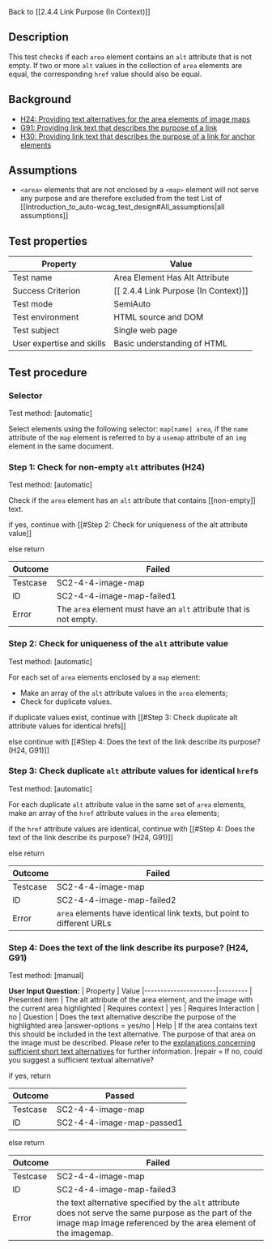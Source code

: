Back to [[2.4.4 Link Purpose (In Context)]]


## Description
This test checks if each `area` element contains an `alt` attribute that is not empty. If two or more `alt` values in the collection of `area` elements are equal, the corresponding `href` value should also be equal.


## Background
- [H24: Providing text alternatives for the area elements of image maps](http://www.w3.org/TR/2015/NOTE-WCAG20-TECHS-20150226/H24.html)
- [G91: Providing link text that describes the purpose of a link](http://www.w3.org/TR/2015/NOTE-WCAG20-TECHS-20150226/G91.html)
- [H30: Providing link text that describes the purpose of a link for anchor elements](http://www.w3.org/TR/2015/NOTE-WCAG20-TECHS-20150226/H30.html)


## Assumptions
- `<area>` elements that are not enclosed by a `<map>` element will not serve any purpose and are therefore excluded from the test
List of [[Introduction_to_auto-wcag_test_design#All_assumptions|all assumptions]]


## Test properties
| Property          | Value
|-------------------|----
| Test name         | Area Element Has Alt Attribute
| Success Criterion | [[ 2.4.4 Link Purpose (In Context)]]
| Test mode         | SemiAuto
| Test environment  | HTML source and DOM
| Test subject      | Single web page
| User expertise and skills | Basic understanding of HTML


## Test procedure

### Selector
Test method: [automatic]

Select elements using the following selector: `map[name] area`, if the `name` attribute of the `map` element is referred to by a `usemap` attribute of an `img` element in the same document.

### Step 1: Check for non-empty `alt` attributes (H24)
Test method: [automatic]

Check if the `area` element has an `alt` attribute that contains [[non-empty]] text.

if yes, continue with [[#Step 2: Check for uniqueness of the alt attribute value]]

else return

| Outcome  | Failed
|----------|-----
| Testcase | SC2-4-4-image-map
| ID       | SC2-4-4-image-map-failed1
| Error    | The `area` element must have an `alt` attribute that is not empty.

### Step 2: Check for uniqueness of the `alt` attribute value
Test method: [automatic]

For each set of `area` elements enclosed by a `map` element:
- Make an array of the `alt` attribute values in the `area` elements;
- Check for duplicate values.

if duplicate values exist, continue with [[#Step 3: Check duplicate alt attribute values for identical hrefs]]

else continue with [[#Step 4: Does the text of the link describe its purpose? (H24, G91)]]

### Step 3: Check duplicate `alt` attribute values for identical `href`s
Test method: [automatic]

For each duplicate `alt` attribute value in the same set of `area` elements, make an array of the `href` attribute values in the `area` elements;

if the `href` attribute values are identical, continue with [[#Step 4: Does the text of the link describe its purpose? (H24, G91)]]

else return

| Outcome  | Failed
|----------|-----
| Testcase | SC2-4-4-image-map
| ID       | SC2-4-4-image-map-failed2
| Error    | `area` elements have identical link texts, but point to different URLs

### Step 4: Does the text of the link describe its purpose? (H24, G91)
Test method: [manual]

**User Input Question:**
| Property             | Value
|----------------------|---------
| Presented item       | The alt attribute of the area element, and the image with the current area highlighted
| Requires context     | yes
| Requires Interaction | no
| Question             | Does the text alternative describe the purpose of the highlighted area
|answer-options = yes/no
| Help                 | If the area contains text this should be included in the text alternative. The purpose of that area on the image must be described. Please refer to the [explanations concerning sufficient short text alternatives](https://www.w3.org/community/auto-wcag/wiki/Sufficient_short_text_description) for further information.
|repair = If no, could you suggest a sufficient textual alternative?

if yes, return

| Outcome  | Passed
|----------|-----
| Testcase | SC2-4-4-image-map
| ID       | SC2-4-4-image-map-passed1

else return

| Outcome  | Failed
|----------|-----
| Testcase | SC2-4-4-image-map
| ID       | SC2-4-4-image-map-failed3
| Error    | the text alternative specified by the `alt` attribute does not serve the same purpose as the part of the image map image referenced by the area element of the imagemap.
